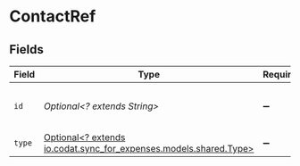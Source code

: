 # ContactRef


## Fields

| Field                                                                                            | Type                                                                                             | Required                                                                                         | Description                                                                                      | Example                                                                                          |
| ------------------------------------------------------------------------------------------------ | ------------------------------------------------------------------------------------------------ | ------------------------------------------------------------------------------------------------ | ------------------------------------------------------------------------------------------------ | ------------------------------------------------------------------------------------------------ |
| `id`                                                                                             | *Optional<? extends String>*                                                                     | :heavy_minus_sign:                                                                               | Identifier of supplier or customer.                                                              | 40e3e57c-2322-4898-966c-ca41adfd23fd                                                             |
| `type`                                                                                           | [Optional<? extends io.codat.sync_for_expenses.models.shared.Type>](../../models/shared/Type.md) | :heavy_minus_sign:                                                                               | The type of contact.                                                                             | Supplier                                                                                         |